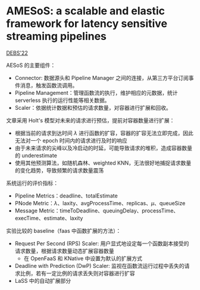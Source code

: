 # AMESoS: a scalable and elastic framework for latency sensitive streaming pipelines

[DEBS'22](https://dl.acm.org/doi/abs/10.1145/3524860.3539642)

AESoS 的主要组件：

- Connector: 数据源头和 Pipeline Manager 之间的连接，从第三方平台订阅事件消息，触发函数流调用。
- Pipeline Management：管理函数流的执行，维护相应的元数据，统计 serverless 执行的运行性能等相关数据。
- Scaler：依据统计数据和预估的请求数量，对容器进行扩展和回收。

文章采用 Holt's 模型对未来的请求进行预估，提前对容器数量进行扩展：

- 根据当前的请求到达时间 $\lambda$ 进行函数的扩容，容器的扩容无法立即完成，因此无法对一个 epoch 时间内的请求进行及时的响应
- 由于未来请求的尖峰以及冷启动的时延，可能导致请求的堆积，造成容器数量的 underestimate
- 使用其他预测算法，如随机森林、weighted KNN，无法很好地捕捉请求数量的变化趋势，导致频繁的请求数量震荡

系统运行的评价指标：

- Pipeline Metrics：deadline、totalEstimate
- PNode Metric：$\lambda$、laxity、avgProcessTime、replicas、$\mu$、queueSize
- Message Metric：timeToDeadline、queuingDelay、processTime、execTime、estimate、laxity

实验比较的 baseline（faas 中函数扩展的方法）：

- Request Per Second (RPS) Scaler: 用户显式地设定每一个函数副本接受的请求数量，根据请求数量动态扩展容器数量
  - 在 OpenFaaS 和 KNative 中设置为默认的扩展方式
- Deadline with Prediction (DwP) Scaler: 监视在函数流运行过程中丢失的请求比例，若有一定比例的请求丢失则对容器进行扩容
- LaSS 中的自动扩展部分
